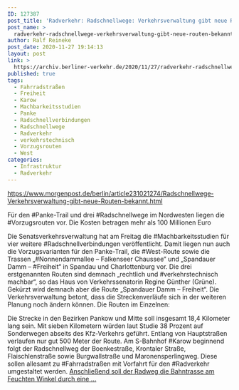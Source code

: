 ```yaml
---
ID: 127387
post_title: 'Radverkehr: Radschnellwege: Verkehrsverwaltung gibt neue Routen bekannt, aus Berliner Morgenpost'
post_name: >
  radverkehr-radschnellwege-verkehrsverwaltung-gibt-neue-routen-bekannt-aus-berliner-morgenpost
author: Ralf Reineke
post_date: 2020-11-27 19:14:13
layout: post
link: >
  https://archiv.berliner-verkehr.de/2020/11/27/radverkehr-radschnellwege-verkehrsverwaltung-gibt-neue-routen-bekannt-aus-berliner-morgenpost/
published: true
tags:
  - Fahrradstraßen
  - Freiheit
  - Karow
  - Machbarkeitsstudien
  - Panke
  - Radschnellverbindungen
  - Radschnellwege
  - Radverkehr
  - verkehrstechnisch
  - Vorzugsrouten
  - West
categories:
  - Infrastruktur
  - Radverkehr
---
```

https://www.morgenpost.de/berlin/article231021274/Radschnellwege-Verkehrsverwaltung-gibt-neue-Routen-bekannt.html

Für den #Panke-Trail und drei #Radschnellwege im Nordwesten liegen die #Vorzugsrouten vor. Die Kosten betragen mehr als 100 Millionen Euro

Die Senatsverkehrsverwaltung hat am Freitag die #Machbarkeitsstudien für vier weitere #Radschnellverbindungen veröffentlicht. Damit liegen nun auch die Vorzugsvarianten für den Panke-Trail, die #West-Route sowie die Trassen „#Nonnendammallee – Falkenseer Chaussee“ und „Spandauer Damm – #Freiheit“ in Spandau und Charlottenburg vor. Die drei erstgenannten Routen sind demnach „rechtlich und #verkehrstechnisch machbar“, so das Haus von Verkehrssenatorin Regine Günther (Grüne). Gekürzt wird demnach aber die Route „Spandauer Damm – Freiheit“. Die Verkehrsverwaltung betont, dass die Streckenverläufe sich in der weiteren Planung noch ändern können. Die Routen im Einzelnen:

Die Strecke in den Bezirken Pankow und Mitte soll insgesamt 18,4 Kilometer lang sein. Mit sieben Kilometern würden laut Studie 38 Prozent auf Sonderwegen abseits des Kfz-Verkehrs geführt. Entlang von Hauptstraßen verlaufen nur gut 500 Meter der Route. Am S-Bahnhof #Karow beginnend folgt der Radschnellweg der Boenkestraße, Krontaler Straße, Flaischlenstraße sowie Burgwallstraße und Maronensperlingweg. Diese sollen allesamt zu #Fahrradstraßen mit Vorfahrt für den #Radverkehr umgestaltet werden. <a href="https://www.morgenpost.de/berlin/article231021274/Radschnellwege-Verkehrsverwaltung-gibt-neue-Routen-bekannt.html">Anschließend soll der Radweg die Bahntrasse am Feuchten Winkel durch eine ...</a>